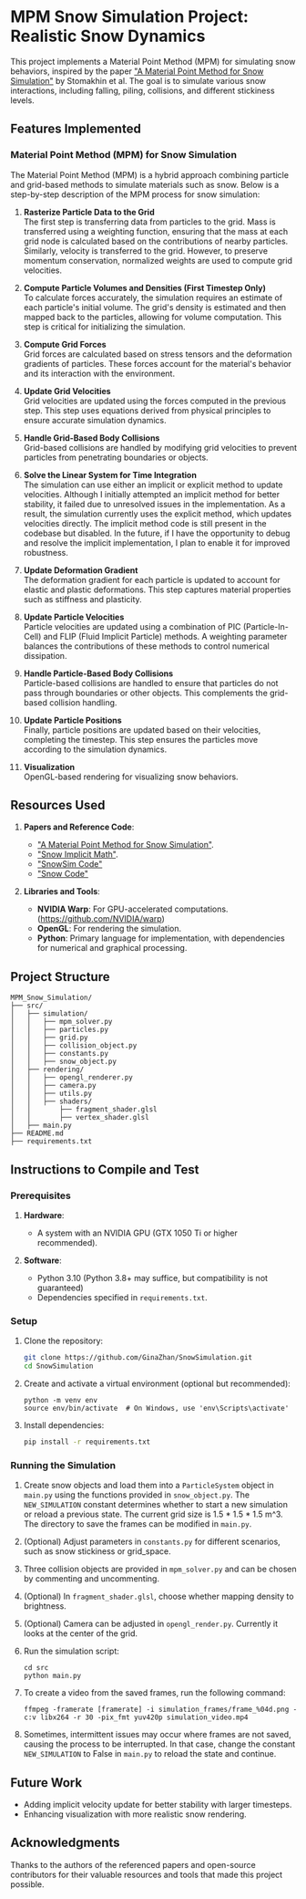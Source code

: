 # MPM Snow Simulation Project: Realistic Snow Dynamics

This project implements a Material Point Method (MPM) for simulating snow behaviors, inspired by the paper ["A Material Point Method for Snow Simulation"](https://disneyanimation.com/publications/a-material-point-method-for-snow-simulation/) by Stomakhin et al. The goal is to simulate various snow interactions, including falling, piling, collisions, and different stickiness levels.

## Features Implemented

### Material Point Method (MPM) for Snow Simulation

The Material Point Method (MPM) is a hybrid approach combining particle and grid-based methods to simulate materials such as snow. Below is a step-by-step description of the MPM process for snow simulation:

1. **Rasterize Particle Data to the Grid**\
   The first step is transferring data from particles to the grid. Mass is transferred using a weighting function, ensuring that the mass at each grid node is calculated based on the contributions of nearby particles. Similarly, velocity is transferred to the grid. However, to preserve momentum conservation, normalized weights are used to compute grid velocities.

2. **Compute Particle Volumes and Densities (First Timestep Only)**\
To calculate forces accurately, the simulation requires an estimate of each particle's initial volume. The grid's density is estimated and then mapped back to the particles, allowing for volume computation. This step is critical for initializing the simulation.

3. **Compute Grid Forces**\
Grid forces are calculated based on stress tensors and the deformation gradients of particles. These forces account for the material's behavior and its interaction with the environment.

4. **Update Grid Velocities**\
Grid velocities are updated using the forces computed in the previous step. This step uses equations derived from physical principles to ensure accurate simulation dynamics.

5. **Handle Grid-Based Body Collisions**\
Grid-based collisions are handled by modifying grid velocities to prevent particles from penetrating boundaries or objects.

6. **Solve the Linear System for Time Integration**\
The simulation can use either an implicit or explicit method to update velocities. Although I initially attempted an implicit method for better stability, it failed due to unresolved issues in the implementation. As a result, the simulation currently uses the explicit method, which updates velocities directly. The implicit method code is still present in the codebase but disabled. In the future, if I have the opportunity to debug and resolve the implicit implementation, I plan to enable it for improved robustness.

7. **Update Deformation Gradient**\
The deformation gradient for each particle is updated to account for elastic and plastic deformations. This step captures material properties such as stiffness and plasticity.

8. **Update Particle Velocities**\
Particle velocities are updated using a combination of PIC (Particle-In-Cell) and FLIP (Fluid Implicit Particle) methods. A weighting parameter balances the contributions of these methods to control numerical dissipation.

9. **Handle Particle-Based Body Collisions**\
Particle-based collisions are handled to ensure that particles do not pass through boundaries or other objects. This complements the grid-based collision handling.

10. **Update Particle Positions**\
Finally, particle positions are updated based on their velocities, completing the timestep. This step ensures the particles move according to the simulation dynamics.

11. **Visualization**\
OpenGL-based rendering for visualizing snow behaviors.

## Resources Used

1. **Papers and Reference Code**:
   - ["A Material Point Method for Snow Simulation"](https://disneyanimation.com/publications/a-material-point-method-for-snow-simulation/).
   - ["Snow Implicit Math"](https://github.com/Azmisov/snow/blob/master/papers/snow_implicit_math.pdf).
   - ["SnowSim Code"](https://github.com/Azmisov/snow/tree/master/SnowSim)
   - ["Snow Code"](https://github.com/JAGJ10/Snow/tree/master)

2. **Libraries and Tools**:
   - **NVIDIA Warp**: For GPU-accelerated computations. (https://github.com/NVIDIA/warp)
   - **OpenGL**: For rendering the simulation.
   - **Python**: Primary language for implementation, with dependencies for numerical and graphical processing.

## Project Structure

```
MPM_Snow_Simulation/
├── src/
│   ├── simulation/
│   │   ├── mpm_solver.py
│   │   ├── particles.py
│   │   ├── grid.py
│   │   ├── collision_object.py
│   │   ├── constants.py
│   │   ├── snow_object.py
│   ├── rendering/
│   │   ├── opengl_renderer.py
│   │   ├── camera.py
│   │   ├── utils.py
│   │   ├── shaders/
│   │       ├── fragment_shader.glsl
│   │       ├── vertex_shader.glsl
│   ├── main.py
├── README.md
├── requirements.txt

```

## Instructions to Compile and Test

### Prerequisites

1. **Hardware**:
   - A system with an NVIDIA GPU (GTX 1050 Ti or higher recommended).

2. **Software**:
   - Python 3.10 (Python 3.8+ may suffice, but compatibility is not guaranteed)
   - Dependencies specified in `requirements.txt`.

### Setup

1. Clone the repository:
   ```bash
   git clone https://github.com/GinaZhan/SnowSimulation.git
   cd SnowSimulation
   ```

2. Create and activate a virtual environment (optional but recommended):
   ```
   python -m venv env
   source env/bin/activate  # On Windows, use 'env\Scripts\activate'
   ```

2. Install dependencies:
   ```bash
   pip install -r requirements.txt
   ```

### Running the Simulation

1. Create snow objects and load them into a `ParticleSystem` object in `main.py` using the functions provided in `snow_object.py`. The `NEW_SIMULATION` constant determines whether to start a new simulation or reload a previous state. The current grid size is 1.5 * 1.5 * 1.5 m^3. The directory to save the frames can be modified in `main.py`.

2. (Optional) Adjust parameters in `constants.py` for different scenarios, such as snow stickiness or grid_space.

3. Three collision objects are provided in `mpm_solver.py` and can be chosen by commenting and uncommenting.

4. (Optional) In `fragment_shader.glsl`, choose whether mapping density to brightness.

5. (Optional) Camera can be adjusted in `opengl_render.py`. Currently it looks at the center of the grid.

6. Run the simulation script:
   ```
   cd src
   python main.py
   ```

7. To create a video from the saved frames, run the following command:
   ```
   ffmpeg -framerate [framerate] -i simulation_frames/frame_%04d.png -c:v libx264 -r 30 -pix_fmt yuv420p simulation_video.mp4
   ```

8. Sometimes, intermittent issues may occur where frames are not saved, causing the process to be interrupted. In that case, change the constant `NEW_SIMULATION` to False in `main.py` to reload the state and continue.

## Future Work

- Adding implicit velocity update for better stability with larger timesteps.
- Enhancing visualization with more realistic snow rendering.

## Acknowledgments

Thanks to the authors of the referenced papers and open-source contributors for their valuable resources and tools that made this project possible.